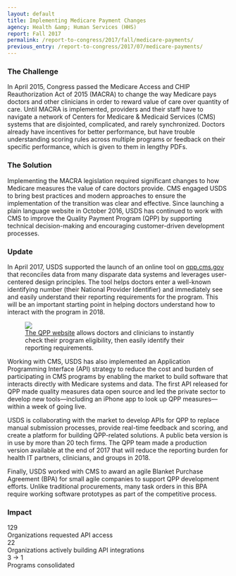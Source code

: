 ```yaml
---
layout: default
title: Implementing Medicare Payment Changes
agency: Health &amp; Human Services (HHS)
report: Fall 2017
permalink: /report-to-congress/2017/fall/medicare-payments/
previous_entry: /report-to-congress/2017/07/medicare-payments/
---
```

### The Challenge

In April 2015, Congress passed the Medicare Access and CHIP Reauthorization Act of 2015 (MACRA) to change the way Medicare pays doctors and other clinicians in order to reward value of care over quantity of care. Until MACRA is implemented, providers and their staff have to navigate a network of Centers for Medicare & Medicaid Services (CMS) systems that are disjointed, complicated, and rarely synchronized. Doctors already have incentives for better performance, but have trouble understanding scoring rules across multiple programs or feedback on their specific performance, which is given to them in lengthy PDFs.

### The Solution

Implementing the MACRA legislation required significant changes to how Medicare measures the value of care doctors provide. CMS engaged USDS to bring best practices and modern approaches to ensure the implementation of the transition was clear and effective. Since launching a plain language website in October 2016, USDS has continued to work with CMS to improve the Quality Payment Program (QPP) by supporting technical decision-making and encouraging customer-driven development processes.

### Update

In April 2017, USDS supported the launch of an online tool on [qpp.cms.gov](https://qpp.cms.gov) that reconciles data from many disparate data systems and leverages user-centered design principles. The tool helps doctors enter a well-known identifying number (their National Provider Identifier) and immediately see and easily understand their reporting requirements for the program. This will be an important starting point in helping doctors understand how to interact with the program in 2018.

<figure>
	<img src="{{ site.baseurl }}/images/report-to-congress-2017-fall-qpp.png">
	<figcaption><a href="https://qpp.cms.gov/">The QPP website</a> allows doctors and clinicians to instantly check their program eligibility, then easily identify their reporting requirements.</figcaption>
</figure>

Working with CMS, USDS has also implemented an Application Programming Interface (API) strategy to reduce the cost and burden of participating in CMS programs by enabling the market to build software that interacts directly with Medicare systems and data. The first API released for QPP made quality measures data open source and led the private sector to develop new tools—including an iPhone app to look up QPP measures—within a week of going live.

USDS is collaborating with the market to develop APIs for QPP to replace manual submission processes, provide real-time feedback and scoring, and create a platform for building QPP-related solutions. A public beta version is in use by more than 20 tech firms. The QPP team made a production version available at the end of 2017 that will reduce the reporting burden for health IT partners, clinicians, and groups in 2018.

Finally, USDS worked with CMS to award an agile Blanket Purchase Agreement (BPA) for small agile companies to support QPP development efforts. Unlike traditional procurements, many task orders in this BPA require working software prototypes as part of the competitive process.

### Impact


<div class="margin-bottom-3">
	<div>
		<span class="text-primary text-bold font-body-3xl">129</span>
    </div>
    <div>Organizations requested API access</div>
</div>


<div class="margin-bottom-3">
	<div>
		<span class="text-primary text-bold font-body-3xl">22</span>
    </div>
    <div>Organizations actively building API integrations</div>
</div>


<div class="margin-bottom-3">
	<div>
		<span class="text-primary text-bold font-body-3xl">3 &rarr; 1</span>
    </div>
    <div>Programs consolidated</div>
</div>
